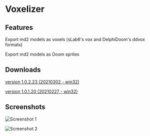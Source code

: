 # Voxelizer

## Features

Export md2 models as voxels (sLab6's vox and DelphiDoom's ddvox formats)

Export md2 models as Doom sprites

## Downloads
[version 1.0.2.23 (20210302 - win32)](https://sourceforge.net/projects/doom-rock/files/DOOMROCK_1.0/DOOMROCK_1.0.2.23_bin.zip/download)

[version 1.0.1.20 (20210227 - win32)](https://sourceforge.net/projects/doom-rock/files/DOOMROCK_1.0/DOOMROCK_1.0.1.20_bin.zip/download)


## Screenshots


![Screenshot 1](https://i.postimg.cc/0yxM0bTp/v0.png "Screenshot 1")

![Screenshot 2](https://i.postimg.cc/Hsb8MQhY/v1.png "Screenshot 2")
